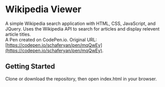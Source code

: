 #  Wikipedia Viewer

A simple Wikipedia search application with HTML, CSS, JavaScript, and JQuery. Uses the Wikipedia API to search for articles and display relevent article titles.  
A Pen created on CodePen.io. Original URL: [https://codepen.io/schaferyan/pen/mqQwEy](https://codepen.io/schaferyan/pen/mqQwEy).

## Getting Started

Clone or download the repository, then open index.html in your browser.


